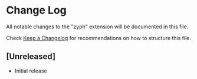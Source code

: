 # Change Log

All notable changes to the "zyph" extension will be documented in this file.

Check [Keep a Changelog](http://keepachangelog.com/) for recommendations on how to structure this file.

## [Unreleased]

- Initial release